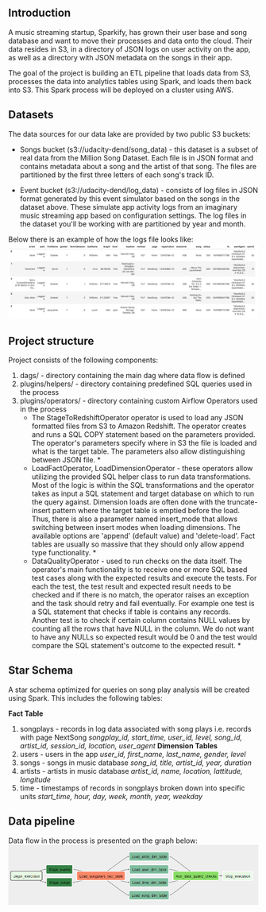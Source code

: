 ## Introduction
A music streaming startup, Sparkify, has grown their user base and song database and want to move their processes and data onto the cloud. Their data resides in S3, in a directory of JSON logs on user activity on the app, as well as a directory with JSON metadata on the songs in their app.

The goal of the project is building an ETL pipeline that loads data from S3, processes the data into analytics tables using Spark, and loads them back into S3. This Spark process will be deployed on a cluster using AWS.


## Datasets
The data sources for our data lake are provided by two public S3 buckets:

- Songs bucket (s3://udacity-dend/song_data) - this dataset is a subset of real data from the Million Song Dataset. Each file is in JSON format and contains metadata about a song and the artist of that song. The files are partitioned by the first three letters of each song's track ID.

- Event bucket (s3://udacity-dend/log_data) - consists of log files in JSON format generated by this event simulator based on the songs in the dataset above. These simulate app activity logs from an imaginary music streaming app based on configuration settings. The log files in the dataset you'll be working with are partitioned by year and month.

Below there is an example of how the logs file looks like:
<img src="images/log-data.png">


## Project structure
Project consists of the following components:
1) dags/ - directory containing the main dag where data flow is defined
2) plugins/helpers/ - directory containing predefined SQL queries used in the process
3) plugins/operators/ - directory containing custom Airflow Operators used in the process
   * The StageToRedshiftOperator operator is used to load any JSON formatted files from S3 to Amazon Redshift. The operator creates and runs a SQL COPY statement based on the parameters provided. The operator's parameters specify where in S3 the file is loaded and what is the target table. The parameters also allow distinguishing between JSON file. *
   * LoadFactOperator, LoadDimensionOperator - these operators allow utilizing the provided SQL helper class to run data transformations. Most of the logic is within the SQL transformations and the operator takes as input a SQL statement and target database on which to run the query against.
Dimension loads are often done with the truncate-insert pattern where the target table is emptied before the load. Thus, there is also a parameter named insert_mode that allows switching between insert modes when loading dimensions. The available options are 'append' (default value) and 'delete-load'.
Fact tables are usually so massive that they should only allow append type functionality. *
   * DataQualityOperator - used to run checks on the data itself. The operator's main functionality is to receive one or more SQL based test cases along with the expected results and execute the tests. For each the test, the test result and expected result needs to be checked and if there is no match, the operator raises an exception and the task should retry and fail eventually.
For example one test is a SQL statement that checks if table is contains any records. Another test is to check if certain column contains NULL values by counting all the rows that have NULL in the column. We do not want to have any NULLs so expected result would be 0 and the test would compare the SQL statement's outcome to the expected result. *


## Star Schema
A star schema optimized for queries on song play analysis will be created using Spark. This includes the following tables:

**Fact Table**
1) songplays - records in log data associated with song plays i.e. records with page NextSong
    *songplay_id, start_time, user_id, level, song_id, artist_id, session_id, location, user_agent*
**Dimension Tables**
1) users - users in the app
    *user_id, first_name, last_name, gender, level*
2) songs - songs in music database
    *song_id, title, artist_id, year, duration*
4) artists - artists in music database
    *artist_id, name, location, lattitude, longitude*
6) time - timestamps of records in songplays broken down into specific units
    *start_time, hour, day, week, month, year, weekday*


## Data pipeline
Data flow in the process is presented on the graph below:
<img src="images/pipeline-scheme.PNG">

